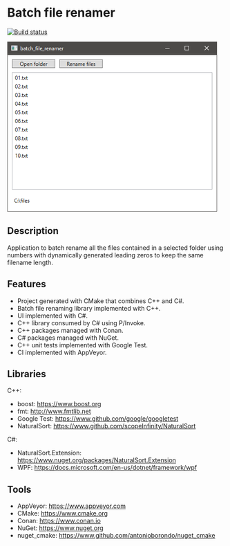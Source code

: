 # Batch file renamer
[![Build status](https://ci.appveyor.com/api/projects/status/7o2oy4ajr4r5tpcu?svg=true)](https://ci.appveyor.com/project/antonioborondo/batch-file-renamer)

![Screenshot](screenshot.png?raw=true)

## Description
Application to batch rename all the files contained in a selected folder using numbers with dynamically generated leading zeros to keep the same filename length.

## Features
- Project generated with CMake that combines C++ and C#.
- Batch file renaming library implemented with C++.
- UI implemented with C#.
- C++ library consumed by C# using P/Invoke.
- C++ packages managed with Conan.
- C# packages managed with NuGet.
- C++ unit tests implemented with Google Test.
- CI implemented with AppVeyor.

## Libraries
C++:
- boost: https://www.boost.org
- fmt: http://www.fmtlib.net
- Google Test: https://www.github.com/google/googletest
- NaturalSort: https://www.github.com/scopeInfinity/NaturalSort

C#:
- NaturalSort.Extension: https://www.nuget.org/packages/NaturalSort.Extension
- WPF: https://docs.microsoft.com/en-us/dotnet/framework/wpf

## Tools
- AppVeyor: https://www.appveyor.com
- CMake: https://www.cmake.org
- Conan: https://www.conan.io
- NuGet: https://www.nuget.org
- nuget_cmake: https://www.github.com/antonioborondo/nuget_cmake
